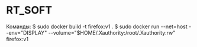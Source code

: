 # RT_SOFT
Команды:
$ sudo docker build -t firefox:v1 .
$ sudo docker run --net=host --env="DISPLAY" --volume="$HOME/.Xauthority:/root/.Xauthority:rw" firefox:v1

